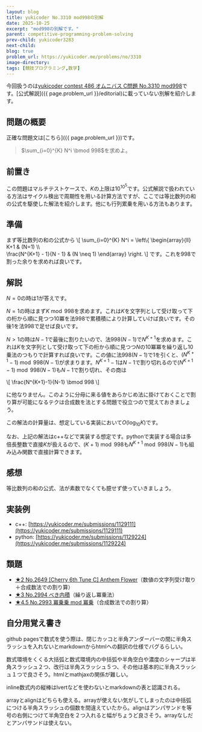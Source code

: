 ```yaml
---
layout: blog
title: yukicoder No.3310 mod998の別解
date: 2025-10-25
excerpt: "mod998の別解です。"
parent: competitive-programming-problem-solving
prev-child: yukicoder3283
next-child: 
blog: true
problem_url: https://yukicoder.me/problems/no/3310
image-directory: 
tags: [競技プログラミング,数学]
---
```


今回扱うのは<a href="{{ page.problem_url }}">yukicoder contest 486 オムニバス C問題 No.3310 mod998</a>です。[公式解説]({{ page.problem_url }}/editorial)に載っていない別解を紹介します。


## 問題の概要

正確な問題文は[こちら]({{ page.problem_url }})です。

> $\sum_{i=0}^{K} N^i \bmod 998$を求めよ。


## 前置き

この問題はマルチテストケースで、$K$の上限は$10^{10^5}$です。公式解説で扱われている方法はサイクル検出で周期性を用いる計算方法ですが、ここでは等比数列の和の公式を駆使した解法を紹介します。他にも行列累乗を用いる方法もあります。


## 準備

まず等比数列の和の公式から
\\[
\sum_{i=0}^{K} N^i = 
\left\\{
\begin{array}{ll}
K+1 & (N=1) \\\\\
\frac{N^{K+1} - 1}{N - 1} & (N \neq 1)
\end{array}
\right.
\\]
です。これを$998$で割った余りを求めれば良いです。


## 解説

$N=0$の時は$1$が答えです。

$N=1$の時はまず$K \bmod 998$を求めます。これは$K$を文字列として受け取って下の桁から順に見つつ$10$冪を法$998$で累積積により計算していけば良いです。その後$1$を法$998$で足せば良いです。

$N>1$の時は$N-1$で最後に割りたいので、法$998(N-1)$で$N^{K+1}$を求めます。これは$K$を文字列として受け取って下の桁から順に見つつ$N$の$10$冪冪を繰り返し$10$乗法のつもりで計算すれば良いです。この値に法$998(N-1)$で$1$を引くと、$(N^{K+1}-1) \bmod 998(N-1)$が求まります。$N^{K+1}-1$は$N-1$で割り切れるので$(N^{K+1}-1) \bmod 998(N-1)$も$N-1$で割り切れ、その商は

\\[
\frac{N^{K+1}-1}{N-1} \bmod 998
\\]

に他なりません。このように分母に来る値をあらかじめ法に掛けておくことで割り算が可能になるテクは合成数を法とする問題で役立つので覚えておきましょう。

この解法の計算量は、想定している実装において$O(\log_{10} K)$です。

なお、上記の解法はc++などで実装する想定です。pythonで実装する場合は多倍長整数で直接$K$が扱えるので、$(K+1) \bmod 998$も$N^{K+1} \bmod 998(N-1)$も組み込み関数で直接計算できます。


## 感想

等比数列の和の公式、法が素数でなくても臆せず使っていきましょう。


## 実装例

- c++: [https://yukicoder.me/submissions/1129111](https://yukicoder.me/submissions/1129111)
- python: [https://yukicoder.me/submissions/1129224](https://yukicoder.me/submissions/1129224)


## 類題

- [★2 No.2649 [Cherry 6th Tune C] Anthem Flower](https://yukicoder.me/problems/no/2649)（数値の文字列受け取り＋合成数法での割り算）
- [★3 No.2994 べき内積](https://yukicoder.me/problems/no/2994)（繰り返し冪乗法）
- [★4.5 No.2993 冪乗乗 mod 冪乗](https://yukicoder.me/problems/no/2993)（合成数法での割り算）


## 自分用覚え書き

github pagesで数式を使う際は、閉じカッコと半角アンダーバーの間に半角スラッシュを入れないとmarkdownからhtmlへの翻訳の仕様でバグるらしい。

数式環境をくくる大括弧と数式環境内の中括弧や半角空白や濃度のシャープは半角スラッシュ２つ、改行は半角スラッシュ５つ、その他は基本的に半角スラッシュ１つで良さそう。htmlとmathjaxの関係が難しい。

inline数式内の縦棒はlvertなどを使わないとmarkdownの表と認識される。

arrayとalignはどちらも使える。arrayが使えない気がしてしまったのは中括弧につける半角スラッシュの個数を間違えていたから。alignはアンパサンドを等号の右側につけて半角空白を２つ入れると幅がちょうど良さそう。arrayなしだとアンパサンドは使えない。
